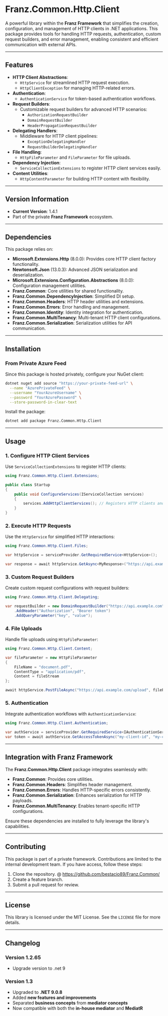 ﻿# **Franz.Common.Http.Client**

A powerful library within the **Franz Framework** that simplifies the creation, configuration, and management of HTTP clients in .NET applications. This package provides tools for handling HTTP requests, authentication, custom request builders, and error management, enabling consistent and efficient communication with external APIs.

---

## **Features**

- **HTTP Client Abstractions**:
  - `HttpService` for streamlined HTTP request execution.
  - `HttpClientException` for managing HTTP-related errors.
- **Authentication**:
  - `AuthenticationService` for token-based authentication workflows.
- **Request Builders**:
  - Customizable request builders for advanced HTTP scenarios:
    - `AuthorizationRequestBuilder`
    - `DomainRequestBuilder`
    - `HeaderPropagationRequestBuilder`
- **Delegating Handlers**:
  - Middleware for HTTP client pipelines:
    - `ExceptionDelegatingHandler`
    - `RequestBuilderDelegatingHandler`
- **File Handling**:
  - `HttpFileParameter` and `FileParameter` for file uploads.
- **Dependency Injection**:
  - `ServiceCollectionExtensions` to register HTTP client services easily.
- **Content Utilities**:
  - `HttpContentParameter` for building HTTP content with flexibility.

---

## **Version Information**

- **Current Version**: 1.4.1
- Part of the private **Franz Framework** ecosystem.

---

## **Dependencies**

This package relies on:
- **Microsoft.Extensions.Http** (8.0.0): Provides core HTTP client factory functionality.
- **Newtonsoft.Json** (13.0.3): Advanced JSON serialization and deserialization.
- **Microsoft.Extensions.Configuration.Abstractions** (8.0.0): Configuration management utilities.
- **Franz.Common**: Core utilities for shared functionality.
- **Franz.Common.DependencyInjection**: Simplified DI setup.
- **Franz.Common.Headers**: HTTP header utilities and extensions.
- **Franz.Common.Errors**: Error handling and management.
- **Franz.Common.Identity**: Identity integration for authentication.
- **Franz.Common.MultiTenancy**: Multi-tenant HTTP client configurations.
- **Franz.Common.Serialization**: Serialization utilities for API communication.

---

## **Installation**

### **From Private Azure Feed**
Since this package is hosted privately, configure your NuGet client:

```bash
dotnet nuget add source "https://your-private-feed-url" \
  --name "AzurePrivateFeed" \
  --username "YourAzureUsername" \
  --password "YourAzurePassword" \
  --store-password-in-clear-text
```

Install the package:

```bash
dotnet add package Franz.Common.Http.Client  
```

---

## **Usage**

### **1. Configure HTTP Client Services**

Use `ServiceCollectionExtensions` to register HTTP clients:

```csharp
using Franz.Common.Http.Client.Extensions;

public class Startup
{
    public void ConfigureServices(IServiceCollection services)
    {
        services.AddHttpClientServices(); // Registers HTTP clients and related services
    }
}
```

### **2. Execute HTTP Requests**

Use the `HttpService` for simplified HTTP interactions:

```csharp
using Franz.Common.Http.Client.Files;

var httpService = serviceProvider.GetRequiredService<HttpService>();

var response = await httpService.GetAsync<MyResponse>("https://api.example.com/resource");
```

### **3. Custom Request Builders**

Create custom request configurations with request builders:

```csharp
using Franz.Common.Http.Client.Delegating;

var requestBuilder = new DomainRequestBuilder("https://api.example.com")
    .AddHeader("Authorization", "Bearer token")
    .AddQueryParameter("key", "value");
```

### **4. File Uploads**

Handle file uploads using `HttpFileParameter`:

```csharp
using Franz.Common.Http.Client.Content;

var fileParameter = new HttpFileParameter
{
    FileName = "document.pdf",
    ContentType = "application/pdf",
    Content = fileStream
};

await httpService.PostFileAsync("https://api.example.com/upload", fileParameter);
```

### **5. Authentication**

Integrate authentication workflows with `AuthenticationService`:

```csharp
using Franz.Common.Http.Client.Authentication;

var authService = serviceProvider.GetRequiredService<IAuthenticationService>();
var token = await authService.GetAccessTokenAsync("my-client-id", "my-client-secret");
```

---

## **Integration with Franz Framework**

The **Franz.Common.Http.Client** package integrates seamlessly with:
- **Franz.Common**: Provides core utilities.
- **Franz.Common.Headers**: Simplifies header management.
- **Franz.Common.Errors**: Handles HTTP-specific errors consistently.
- **Franz.Common.Serialization**: Enhances serialization for HTTP payloads.
- **Franz.Common.MultiTenancy**: Enables tenant-specific HTTP configurations.

Ensure these dependencies are installed to fully leverage the library's capabilities.

---

## **Contributing**

This package is part of a private framework. Contributions are limited to the internal development team. If you have access, follow these steps:
1. Clone the repository. @ https://github.com/bestacio89/Franz.Common/
2. Create a feature branch.
3. Submit a pull request for review.

---

## **License**

This library is licensed under the MIT License. See the `LICENSE` file for more details.

---

## **Changelog**

### Version 1.2.65
- Upgrade version to .net 9

### Version 1.3
- Upgraded to **.NET 9.0.8**
- Added **new features and improvements**
- Separated **business concepts** from **mediator concepts**
- Now compatible with both the **in-house mediator** and **MediatR**